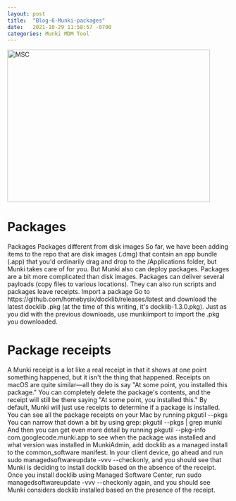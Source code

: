 ```yaml
---
layout: post
title:  "Blog-6-Munki-packages"
date:   2021-10-29 11:58:57 -0700
categories: Munki MDM Tool
---
```


<img src="http://www.amsys.co.uk/wp-content/uploads/munki-admin-packages-java.png" alt="MSC" width="460" height="345">



<h1>Packages </h1>
Packages
Packages different from disk images
So far, we have been adding items to the repo that are disk images (.dmg) that contain an app
bundle (.app) that you'd ordinarily drag and drop to the /Applications folder, but Munki takes
care of for you. 
But Munki also can deploy packages. Packages are a bit more complicated than disk images.
Packages can deliver several payloads (copy files to various locations). They can also run
scripts and packages leave receipts.
Import a package
Go to https://github.com/homebysix/docklib/releases/latest and download the latest docklib
.pkg (at the time of this writing, it's docklib-1.3.0.pkg).
Just as you did with the previous downloads, use munkiimport to import the .pkg you
downloaded. 
<h1>Package receipts</h1>
A Munki receipt is a lot like a real receipt in that it shows at one point something happened, but it isn't the thing that happened.
Receipts on macOS are quite similar—all they do is say "At some point, you installed this
package." You can completely delete the package's contents, and the receipt will still be there
saying "At some point, you installed this."
By default, Munki will just use receipts to determine if a package is installed.
You can see all the package receipts on your Mac by running pkgutil --pkgs
You can narrow that down a bit by using grep: pkgutil --pkgs | grep munki
And then you can get even more detail by running pkgutil --pkg-info
com.googlecode.munki.app to see when the package was installed and what version was
installed
in MunkiAdmin, add docklib as a managed install to the common_software manifest. In your client device, go ahead and run sudo managedsoftwareupdate -vvv --checkonly, and you should see that Munki is deciding to install docklib based on the absence of the receipt. Once you install docklib using Managed Software Center, run sudo managedsoftwareupdate -vvv --checkonly again, and you should see Munki considers docklib installed based on the presence of the receipt.

